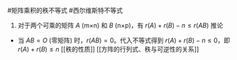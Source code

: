 #矩阵乘积的秩不等式  #西尔维斯特不等式 
1. 对于两个可乘的矩阵 $A$ (m×n) 和 $B$ (n×p)，有 $r(A) + r(B) - n \le r(AB)$
推论
- 当 $AB=O$ (零矩阵) 时，$r(AB)=0$。代入不等式得到 $r(A) + r(B) - n \le 0$，即 $r(A) + r(B) \le n$ 
[[秩的性质]]
[[方阵的行列式、秩与可逆性的关系]] 